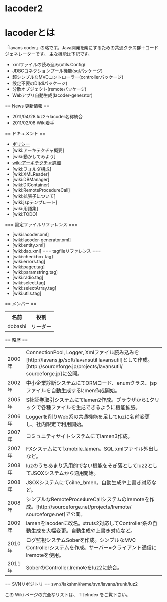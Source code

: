lacoder2
========
# lacoderとは <br>
「lavans coder」の略です。Java開発を楽にするための共通クラス群＋コードジェネレーターです。
主な機能は下記です。
 * xmlファイルの読み込み(utils.Config)
 * JDBCコネクションプール機能(sqlパッケージ)
 * 超シンプルなMVCコントローラー(controllerパッケージ)
 * 設定不要のDI(diパッケージ)
 * 分散オブジェクト(remoteパッケージ)
 * Webアプリ自動生成(lacoder-generator)

== News 更新情報 ==
 * 2011/04/28 luz2->lacoder名称統合
 * 2011/02/08 Wiki着手

== ドキュメント ==
 * [ポリシー](https://github.com/lavans/lacoder2/wiki/ポリシー)
 * [wiki:アーキテクチャ概要]
 * [wiki:動かしてみよう]
 * [wiki:アーキテクチャ詳細](optional)
 * [wiki:フォルダ構成]
 * [wiki:XMLReader]
 * [wiki:DBManager]
 * [wiki:DIContainer]
 * [wiki:RemoteProcedureCall]
 * [wiki:拡張子について]
 * [wiki:jspテンプレート]
 * [wiki:用語集]
 * [wiki:TODO]

=== 設定ファイルリファレンス ===
 * [wiki:lacoder.xml]
 * [wiki:lacoder-generator.xml]
 * [wiki:entity.xml]
 * [wiki:dao.xml]
=== tagfileリファレンス ===
 * [wiki:checkbox.tag]
 * [wiki:errors.tag]
 * [wiki:pager.tag]
 * [wiki:paramstring.tag]
 * [wiki:radio.tag]
 * [wiki:select.tag]
 * [wiki:selectArray.tag]
 * [wiki:utils.tag]

== メンバー ==
<table>
<tr>
<th>名前</th>
<th>役割</th>
</tr>
<tr>
<td>dobashi</td>
<td>リーダー</td>
</tr>
</table>


== 略歴 ==
<table>
<tr>
<td>2000年</td>
<td>ConnectionPool, Logger, Xmlファイル読み込みを[http://lavans.jp/soft/lavansutil lavansutil]として作成。[http://sourceforge.jp/projects/lavansutil/ sourceforge.jp]に公開。</td>
</tr>
<tr>
<td>2002年</td>
<td>中小企業診断システムにてORMコード、enumクラス、jspファイルを自動生成するlamen作成開始。</td>
</tr>
<tr>
<td>2005年</td>
<td>S社証券取引システムにてlamen2作成。ブラウザから1クリックで各種ファイルを生成できるように機能拡張。</td>
</tr>
<tr>
<td>2006年</td>
<td>Loggerを削りWeb系の共通機能を足してluzに名前変更し、社内限定で利用開始。</td>
</tr>
<tr>
<td>2007年</td>
<td>コミュニティサイトシステムにてlamen3作成。</td>
</tr>
<tr>
<td>2007年</td>
<td>FXシステムにてfxmobile_lamen。SQL xmlファイル外出しなど。</td>
</tr>
<tr>
<td>2008年</td>
<td>luzのうちあまり汎用的でない機能をそぎ落としてluz2としてJSOXシステムから適用開始。</td>
</tr>
<tr>
<td>2008年</td>
<td>JSOXシステムにてcilne_lamen。自動生成や上書き対応など。</td>
</tr>
<tr>
<td>2008年</td>
<td>シンプルなRemoteProcedureCallシステムのlremoteを作成。[http://sourceforge.net/projects/lremote/ sourceforge.net]で公開。</td>
</tr>
<tr>
<td>2009年</td>
<td>lamenをlacoderに改名。struts2対応してController系の自動生成を大幅変更。自動生成や上書き対応など。</td>
</tr>
<tr>
<td>2010年</td>
<td>ログ監視システムSoberを作成。シンプルなMVC Controllerシステムを作成。サーバー=クライアント通信にlremoteを使用。</td>
</tr>
<tr>
<td>2011年</td>
<td>SoberのController,lremoteをluz2に統合。</td>
</tr>
</table>


== SVNリポジトリ ==
svn://lakshmi/home/svn/lavans/trunk/luz2

この Wiki ページの完全なリストは、 TitleIndex をご覧下さい。
